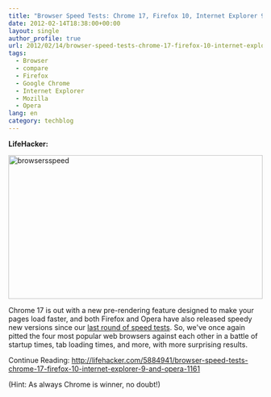 ```yaml
---
title: "Browser Speed Tests: Chrome 17, Firefox 10, Internet Explorer 9, and Opera 11.61"
date: 2012-02-14T18:38:00+00:00
layout: single
author_profile: true
url: 2012/02/14/browser-speed-tests-chrome-17-firefox-10-internet-explorer-9-and-opera-11-61/
tags:
  - Browser
  - compare
  - Firefox
  - Google Chrome
  - Internet Explorer
  - Mozilla
  - Opera
lang: en
category: techblog
---
```

**LifeHacker:**

[<img title="browsersspeed" border="0" alt="browsersspeed" src="http://lh4.ggpht.com/-WCz-gZj_sYg/TzqjFGQtbCI/AAAAAAAAExQ/HjxtZnO1XpQ/browsersspeed_thumb%25255B2%25255D.jpg?imgmax=800" width="504" height="285" />](http://lh5.ggpht.com/-TmC0LmQo7pM/Tzqi_tv4ZyI/AAAAAAAAExI/_FbbqTNSWko/s1600-h/browsersspeed%25255B4%25255D.jpg)

Chrome 17 is out with a new pre-rendering feature designed to make your pages load faster, and both Firefox and Opera have also released speedy new versions since our [last round of speed tests](http://lifehacker.com/5844150/browser-speed-tests-firefox-7-chrome-14-internet-explorer-9-and-more). So, we've once again pitted the four most popular web browsers against each other in a battle of startup times, tab loading times, and more, with more surprising results.

Continue Reading: <http://lifehacker.com/5884941/browser-speed-tests-chrome-17-firefox-10-internet-explorer-9-and-opera-1161>

(Hint: As always Chrome is winner, no doubt!)